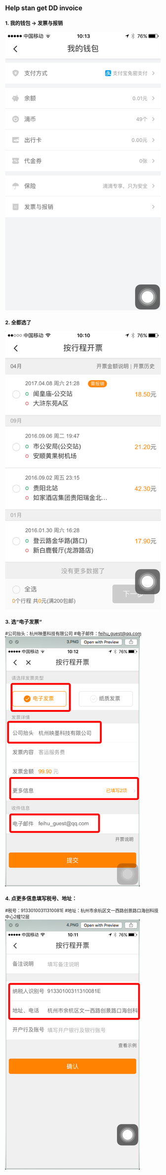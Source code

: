 ## Help stan get DD invoice
### 1. 我的钱包 -> 发票与报销
![](img/1.PNG)

### 2. 全都选了
![](img/2.PNG)

### 3. 选“电子发票“

#公司抬头：杭州映墨科技有限公司
#电子邮件：feihu_guest@qq.com
![](img/3.png )

### 4. 点更多信息填写税号、地址：
#税号：91330100311310081E
#地址：杭州市余杭区文一西路创景路口海创科技中心2幢12层
![](img/4.png)
